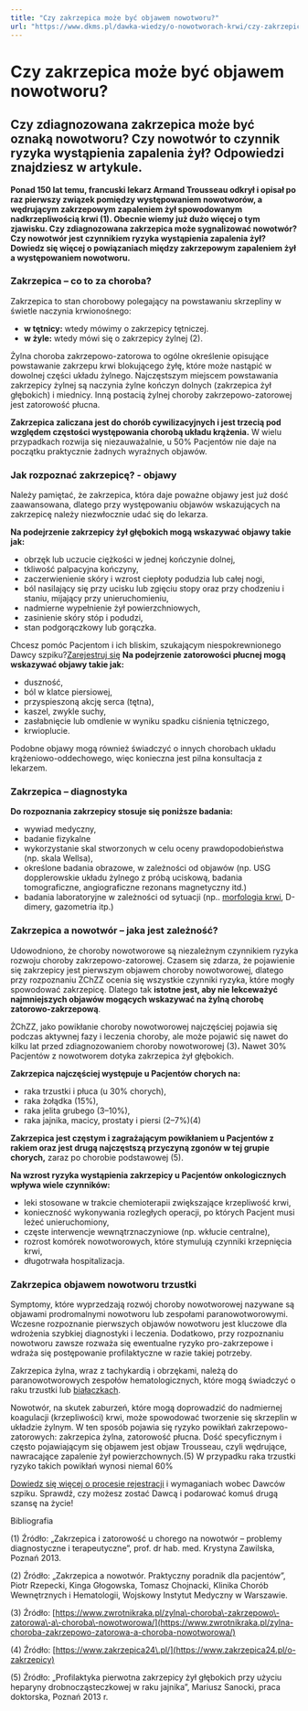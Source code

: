 ```yaml
---
title: "Czy zakrzepica może być objawem nowotworu?"
url: "https://www.dkms.pl/dawka-wiedzy/o-nowotworach-krwi/czy-zakrzepica-moze-byc-objawem-nowotworu"
---
```


# Czy zakrzepica może być objawem nowotworu?

## Czy zdiagnozowana zakrzepica może być oznaką nowotworu? Czy nowotwór to czynnik ryzyka wystąpienia zapalenia żył? Odpowiedzi znajdziesz w artykule.

**Ponad 150 lat temu, francuski lekarz Armand Trousseau odkrył i opisał po raz pierwszy związek pomiędzy występowaniem nowotworów, a wędrującym zakrzepowym zapaleniem żył spowodowanym nadkrzepliwością krwi (1\). Obecnie wiemy już dużo więcej o tym zjawisku. Czy zdiagnozowana zakrzepica może sygnalizować nowotwór? Czy nowotwór jest czynnikiem ryzyka wystąpienia zapalenia żył? Dowiedz się więcej o powiązaniach między zakrzepowym zapaleniem żył a występowaniem nowotworu.**


### Zakrzepica – co to za choroba?


Zakrzepica to stan chorobowy polegający na powstawaniu skrzepliny w świetle naczynia krwionośnego:


* **w tętnicy:** wtedy mówimy o zakrzepicy tętniczej.
* **w żyle:** wtedy mówi się o zakrzepicy żylnej (2\).


Żylna choroba zakrzepowo\-zatorowa to ogólne określenie opisujące powstawanie zakrzepu krwi blokującego żyłę, które może nastąpić w dowolnej części układu żylnego. Najczęstszym miejscem powstawania zakrzepicy żylnej są naczynia żylne kończyn dolnych (zakrzepica żył głębokich) i miednicy. Inną postacią żylnej choroby zakrzepowo\-zatorowej jest zatorowość płucna.


**Zakrzepica zaliczana jest do chorób cywilizacyjnych i jest trzecią pod względem częstości występowania chorobą układu krążenia.** W wielu przypadkach rozwija się niezauważalnie, u 50% Pacjentów nie daje na początku praktycznie żadnych wyraźnych objawów.


### Jak rozpoznać zakrzepicę? \- objawy


Należy pamiętać, że zakrzepica, która daje poważne objawy jest już dość zaawansowana, dlatego przy występowaniu objawów wskazujących na zakrzepicę należy niezwłocznie udać się do lekarza.


**Na podejrzenie zakrzepicy żył głębokich mogą wskazywać objawy takie jak:**


* obrzęk lub uczucie ciężkości w jednej kończynie dolnej,
* tkliwość palpacyjna kończyny,
* zaczerwienienie skóry i wzrost ciepłoty podudzia lub całej nogi,
* ból nasilający się przy ucisku lub zgięciu stopy oraz przy chodzeniu i staniu, mijający przy unieruchomieniu,
* nadmierne wypełnienie żył powierzchniowych,
* zasinienie skóry stóp i podudzi,
* stan podgorączkowy lub gorączka.


Chcesz pomóc Pacjentom i ich bliskim, szukającym niespokrewnionego Dawcy szpiku?[Zarejestruj się](/zarejestruj-sie-teraz "Zarejestruj sie teraz")
**Na podejrzenie zatorowości płucnej mogą wskazywać objawy takie jak:**


* duszność,
* ból w klatce piersiowej,
* przyspieszoną akcję serca (tętna),
* kaszel, zwykle suchy,
* zasłabnięcie lub omdlenie w wyniku spadku ciśnienia tętniczego,
* krwioplucie.


Podobne objawy mogą również świadczyć o innych chorobach układu krążeniowo\-oddechowego, więc konieczna jest pilna konsultacja z lekarzem. 


### Zakrzepica – diagnostyka


**Do rozpoznania zakrzepicy stosuje się poniższe badania:**


* wywiad medyczny,
* badanie fizykalne
* wykorzystanie skal stworzonych w celu oceny prawdopodobieństwa (np. skala Wellsa),
* określone badania obrazowe, w zależności od objawów (np. USG dopplerowskie układu żylnego z próbą uciskową, badania tomograficzne, angiograficzne rezonans magnetyczny itd.)
* badania laboratoryjne w zależności od sytuacji (np.. [morfologia krwi](https://www.dkms.pl/dawka-wiedzy/o-nowotworach-krwi/diagnostyka), D\-dimery, gazometria itp.)


### Zakrzepica a nowotwór – jaka jest zależność?


Udowodniono, że choroby nowotworowe są niezależnym czynnikiem ryzyka rozwoju choroby zakrzepowo\-zatorowej. Czasem się zdarza, że pojawienie się zakrzepicy jest pierwszym objawem choroby nowotworowej, dlatego przy rozpoznaniu ŻChZZ ocenia się wszystkie czynniki ryzyka, które mogły spowodować zakrzepicę. Dlatego tak **istotne jest, aby nie lekceważyć najmniejszych objawów mogących wskazywać na żylną chorobę zatorowo\-zakrzepową**.


ŻChZZ, jako powikłanie choroby nowotworowej najczęściej pojawia się podczas aktywnej fazy i leczenia choroby, ale może pojawić się nawet do kilku lat przed zdiagnozowaniem choroby nowotworowej (3\)**.** Nawet 30% Pacjentów z nowotworem dotyka zakrzepica żył głębokich.


**Zakrzepica najczęściej występuje u Pacjentów chorych na:**


* raka trzustki i płuca (u 30% chorych),
* raka żołądka (15%),
* raka jelita grubego (3–10%),
* raka jajnika, macicy, prostaty i piersi (2–7%)(4\)


**Zakrzepica jest częstym i zagrażającym powikłaniem u Pacjentów z rakiem oraz jest drugą najczęstszą przyczyną zgonów w tej grupie chorych,** zaraz po chorobie podstawowej (5\).


**Na wzrost ryzyka wystąpienia zakrzepicy u Pacjentów onkologicznych wpływa wiele czynników:**


* leki stosowane w trakcie chemioterapii zwiększające krzepliwość krwi,
* konieczność wykonywania rozległych operacji, po których Pacjent musi leżeć unieruchomiony,
* częste interwencje wewnątrznaczyniowe (np. wkłucie centralne),
* rozrost komórek nowotworowych, które stymulują czynniki krzepnięcia krwi,
* długotrwała hospitalizacja.


### Zakrzepica objawem nowotworu trzustki


Symptomy, które wyprzedzają rozwój choroby nowotworowej nazywane są objawami prodromalnymi nowotworu lub zespołami paranowotworowymi. Wczesne rozpoznanie pierwszych objawów nowotworu jest kluczowe dla wdrożenia szybkiej diagnostyki i leczenia. Dodatkowo, przy rozpoznaniu nowotworu zawsze rozważa się ewentualne ryzyko pro\-zakrzepowe i wdraża się postępowanie profilaktyczne w razie takiej potrzeby.


Zakrzepica żylna, wraz z tachykardią i obrzękami, należą do paranowotworowych zespołów hematologicznych, które mogą świadczyć o raku trzustki lub [białaczkach](https://www.dkms.pl/dawka-wiedzy/o-nowotworach-krwi/bialaczka).


Nowotwór, na skutek zaburzeń, które mogą doprowadzić do nadmiernej koagulacji (krzepliwości) krwi, może spowodować tworzenie się skrzeplin w układzie żylnym. W ten sposób pojawia się ryzyko powikłań zakrzepowo\-zatorowych: zakrzepica żylna, zatorowość płucna. Dość specyficznym i często pojawiającym się objawem jest objaw Trousseau, czyli wędrujące, nawracające zapalenie żył powierzchownych.(5\) W przypadku raka trzustki ryzyko takich powikłań wynosi niemal 60%


[Dowiedz się więcej o procesie rejestracji](https://www.dkms.pl/dawka-wiedzy/o-rejestracji) i wymaganiach wobec Dawców szpiku. Sprawdź, czy możesz zostać Dawcą i podarować komuś drugą szansę na życie!


Bibliografia


(1\) Źródło: „Zakrzepica i zatorowość u chorego na nowotwór – problemy diagnostyczne i terapeutyczne”, prof. dr hab. med. Krystyna Zawilska, Poznań 2013\.


(2\) Źródło: „Zakrzepica a nowotwór. Praktyczny poradnik dla pacjentów”, Piotr Rzepecki, Kinga Głogowska, Tomasz Chojnacki, Klinika Chorób Wewnętrznych i Hematologii, Wojskowy Instytut Medyczny w Warszawie.


(3\) Źródło: [https://www.zwrotnikraka.pl/zylna\-choroba\-zakrzepowo\-zatorowa\-a\-choroba\-nowotworowa/](https://www.zwrotnikraka.pl/zylna-choroba-zakrzepowo-zatorowa-a-choroba-nowotworowa/)


(4\) Źródło: [https://www.zakrzepica24\.pl/](https://www.zakrzepica24.pl/o-zakrzepicy)


(5\) Źródło: „Profilaktyka pierwotna zakrzepicy żył głębokich przy użyciu heparyny drobnocząsteczkowej w raku jajnika”, Mariusz Sanocki, praca doktorska, Poznań 2013 r.


